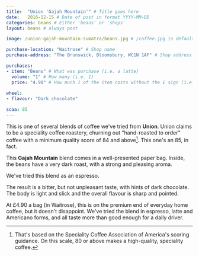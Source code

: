 ```yaml
---
title:  "Union 'Gajah Mountain'" # Title goes here
date:   2016-12-15 # Date of post in format YYYY-MM-DD 
categories: beans # Either 'beans' or 'shops'
layout: beans # always post

image: /union-gajah-mountain-sumatra/beans.jpg # /coffee.jpg is default

purchase-location: "Waitrose" # Shop name
purchase-address: "The Brunswick, Bloomsbury, WC1N 1AF" # Shop address

purchases:
- item: "Beans" # What was purchase (i.e. a latte)  
  volume: "1" # How many (i.e. 1)
  price: "4.90" # How much 1 of the item costs without the £ sign (i.e. 3.50)
  
wheel:
- flavour: "Dark chocolate"

scaa: 85
---
```


This is one of several blends of coffee we've tried from **Union**. Union claims to be a speciality coffee roastery, churning out "hand-roasted to order" coffee with a minimum quality score of 84 and above[^1]. This one's an 85, in fact. 

This **Gajah Mountain** blend comes in a well-presented paper bag. Inside, the beans have a very dark roast, with a strong and pleasing aroma.

We've tried this blend as an espresso.

The result is a bitter, but not unpleasant taste, with hints of dark chocolate. The body is light and slick and the overall flavour is sharp and pointed.

At £4.90 a bag (in Waitrose), this is on the premium end of everyday home coffee, but it doesn't disappoint. We've tried the blend in espresso, latte and Americano forms, and all taste more than good enough for a daily driver.

[^1]: That's based on the Speciality Coffee Association of America's scoring guidance. On this scale, 80 or above makes a high-quality, speciality coffee.